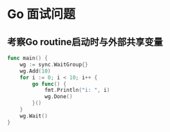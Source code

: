 # Go 面试问题

## 考察Go routine启动时与外部共享变量

```go
func main() {
    wg := sync.WaitGroup{}
    wg.Add(10)
    for i := 0; i < 10; i++ {
        go func() {
            fmt.Println("i: ", i)
            wg.Done()
        }()
    }
    wg.Wait()
}
```